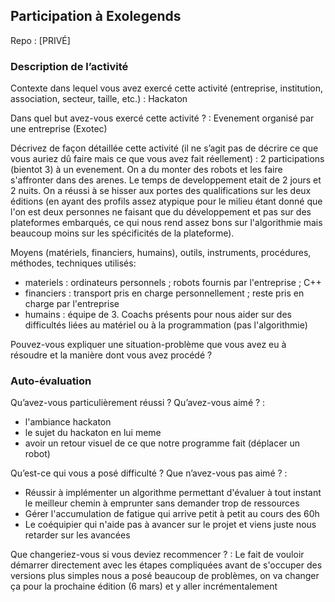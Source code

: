## Participation à Exolegends

Repo : [PRIVÉ]

### Description de l’activité

Contexte dans lequel vous avez exercé cette activité (entreprise, institution, association, secteur, taille, etc.) : Hackaton

Dans quel but avez-vous exercé cette activité ? : Evenement organisé par une entreprise (Exotec)

Décrivez de façon détaillée cette activité (il ne s’agit pas de décrire ce que vous auriez dû faire mais ce que vous avez fait réellement) : 2 participations (bientot 3) à un evenement. On a du monter des robots et les faire s'affronter dans des arenes. Le temps de developpement etait de 2 jours et 2 nuits. On a réussi à se hisser aux portes des qualifications sur les deux éditions (en ayant des profils assez atypique pour le milieu étant donné que l'on est deux personnes ne faisant que du développement et pas sur des plateformes embarqués, ce qui nous rend assez bons sur l'algorithmie mais beaucoup moins sur les spécificités de la plateforme).

Moyens (matériels, financiers, humains), outils, instruments, procédures, méthodes, techniques utilisés: 
- materiels : ordinateurs personnels ; robots fournis par l'entreprise ; C++
- financiers : transport pris en charge personnellement ; reste pris en charge par l'entreprise
- humains : équipe de 3. Coachs présents pour nous aider sur des difficultés liées au matériel ou à la programmation (pas l'algorithmie)

Pouvez-vous expliquer une situation-problème que vous avez eu à résoudre et la manière dont vous avez procédé ? 

### Auto-évaluation

Qu’avez-vous particulièrement réussi ? Qu’avez-vous aimé ? : 
- l'ambiance hackaton
- le sujet du hackaton en lui meme
- avoir un retour visuel de ce que notre programme fait (déplacer un robot)

Qu’est-ce qui vous a posé difficulté ? Que n’avez-vous pas aimé ? : 
- Réussir à implémenter un algorithme permettant d'évaluer à tout instant le meilleur chemin à emprunter sans demander trop de ressources
- Gérer l'accumulation de fatigue qui arrive petit à petit au cours des 60h
- Le coéquipier qui n'aide pas à avancer sur le projet et viens juste nous retarder sur les avancées

Que changeriez-vous si vous deviez recommencer ? : Le fait de vouloir démarrer directement avec les étapes compliquées avant de s'occuper des versions plus simples nous a posé beaucoup de problèmes, on va changer ça pour la prochaine édition (6 mars) et y aller incrémentalement
